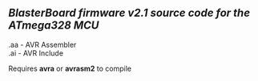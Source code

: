 *BlasterBoard firmware v2.1 source code for the ATmega328 MCU*
--------------------------------------------------------------
.aa - AVR Assembler  
.ai - AVR Include

Requires **avra** or **avrasm2** to compile

